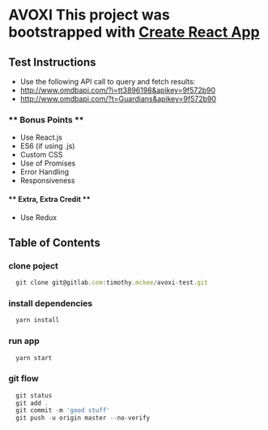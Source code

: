 # AVOXI This project was bootstrapped with [Create React App](https://github.com/facebookincubator/create-react-app)

## Test Instructions

- Use the following API call to query and fetch results:
- http://www.omdbapi.com/?i=tt3896198&apikey=9f572b90
- http://www.omdbapi.com/?t=Guardians&apikey=9f572b90

### ** Bonus Points **

- Use React.js
- ES6 (if using .js)
- Custom CSS
- Use of Promises
- Error Handling
- Responsiveness

#### ** Extra, Extra Credit **

- Use Redux

## Table of Contents

### clone poject

```js
  git clone git@gitlab.com:timothy.mckee/avoxi-test.git
```

### install dependencies

```js
  yarn install
```

### run app

```js
  yarn start
```

### git flow

```js
  git status
  git add .
  git commit -m 'good stuff'
  git push -u origin master --no-verify
```
